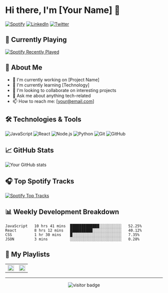 # Hi there, I'm [Your Name] 👋

[![Spotify](https://img.shields.io/badge/Spotify-1ED760?&style=for-the-badge&logo=spotify&logoColor=white)](https://open.spotify.com/user/yourusername)
[![LinkedIn](https://img.shields.io/badge/LinkedIn-0077B5?style=for-the-badge&logo=linkedin&logoColor=white)](https://linkedin.com/in/yourusername)
[![Twitter](https://img.shields.io/badge/Twitter-1DA1F2?style=for-the-badge&logo=twitter&logoColor=white)](https://twitter.com/yourusername)

## 🎵 Currently Playing

[![Spotify Recently Played](https://spotify-recently-played-readme.vercel.app/api?user=yourusername)](https://open.spotify.com/user/yourusername)

## 🚀 About Me

- 🔭 I'm currently working on [Project Name]
- 🌱 I'm currently learning [Technology]
- 👯 I'm looking to collaborate on interesting projects
- 💬 Ask me about anything tech-related
- 📫 How to reach me: [your@email.com]

## 🛠️ Technologies & Tools

![JavaScript](https://img.shields.io/badge/-JavaScript-black?style=flat-square&logo=javascript)
![React](https://img.shields.io/badge/-React-black?style=flat-square&logo=react)
![Node.js](https://img.shields.io/badge/-Node.js-black?style=flat-square&logo=Node.js)
![Python](https://img.shields.io/badge/-Python-black?style=flat-square&logo=Python)
![Git](https://img.shields.io/badge/-Git-black?style=flat-square&logo=git)
![GitHub](https://img.shields.io/badge/-GitHub-181717?style=flat-square&logo=github)

## 📈 GitHub Stats

![Your GitHub stats](https://github-readme-stats.vercel.app/api?username=yourusername&show_icons=true&theme=radical)

## 🎧 Top Spotify Tracks
[![Spotify Top Tracks](https://spotify-top-tracks.vercel.app/api?username=yourusername)](https://open.spotify.com/user/yourusername)

## 📊 Weekly Development Breakdown

<!--START_SECTION:waka-->
```text
JavaScript   10 hrs 41 mins  █████████████░░░░░░░░░░   52.25% 
React        8 hrs 12 mins   ██████████░░░░░░░░░░░░░   40.12% 
CSS          1 hr 30 mins    █░░░░░░░░░░░░░░░░░░░░░░   7.35% 
JSON         3 mins          ░░░░░░░░░░░░░░░░░░░░░░░   0.28%
```
<!--END_SECTION:waka-->

## 🎵 My Playlists

<table>
  <tr>
    <td width="50%">
      <a href="https://open.spotify.com/playlist/yourplaylistid">
        <img src="https://api.playlist-image.vercel.app/api?id=yourplaylistid" width="100%">
      </a>
    </td>
    <td width="50%">
      <a href="https://open.spotify.com/playlist/yourplaylistid2">
        <img src="https://api.playlist-image.vercel.app/api?id=yourplaylistid2" width="100%">
      </a>
    </td>
  </tr>
</table>

---

<p align="center">
  <img src="https://visitor-badge.glitch.me/badge?page_id=yourusername.yourusername" alt="visitor badge"/>
</p>
